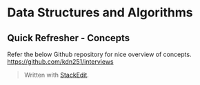 
# Data Structures and Algorithms

## Quick Refresher - Concepts

Refer the below Github repository for nice overview of concepts.
https://github.com/kdn251/interviews


> Written with [StackEdit](https://stackedit.io/).
<!--stackedit_data:
eyJoaXN0b3J5IjpbMTM5NzI0ODEyOV19
-->